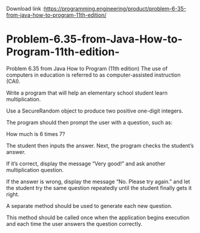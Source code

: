 Download link :https://programming.engineering/product/problem-6-35-from-java-how-to-program-11th-edition/

# Problem-6.35-from-Java-How-to-Program-11th-edition-
Problem 6.35 from Java How to Program (11th edition)
The use of computers in education is referred to as computer-assisted instruction (CAI).

Write a program that will help an elementary school student learn multiplication.

Use a SecureRandom object to produce two positive one-digit integers.

The program should then prompt the user with a question, such as:

How much is 6 times 7?

The student then inputs the answer. Next, the program checks the student’s answer.

If it’s correct, display the message “Very good!” and ask another multiplication question.

If the answer is wrong, display the message “No. Please try again.” and let the student try the same question repeatedly until the student finally gets it right.

A separate method should be used to generate each new question.

This method should be called once when the application begins execution and each time the user answers the question correctly.
